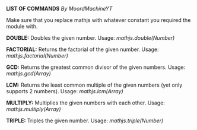 **LIST OF COMMANDS**
*By MoordMachineYT*

Make sure that you replace mathjs with whatever constant you required the module with.

**DOUBLE:** Doubles the given number. Usage: *mathjs.double(Number)*

**FACTORIAL:** Returns the factorial of the given number. Usage: *mathjs.factorial(Number)*

**GCD:** Returns the greatest common divisor of the given numbers. Usage: *mathjs.gcd(Array<Number>)*
  
**LCM:** Returns the least common multiple of the given numbers (yet only supports 2 numbers). Usage: *mathjs.lcm(Array<Number>)*

**MULTIPLY:** Multiplies the given numbers with each other. Usage: *mathjs.multiply(Array<Number>)*
  
**TRIPLE:** Triples the given number. Usage: *mathjs.triple(Number)*
